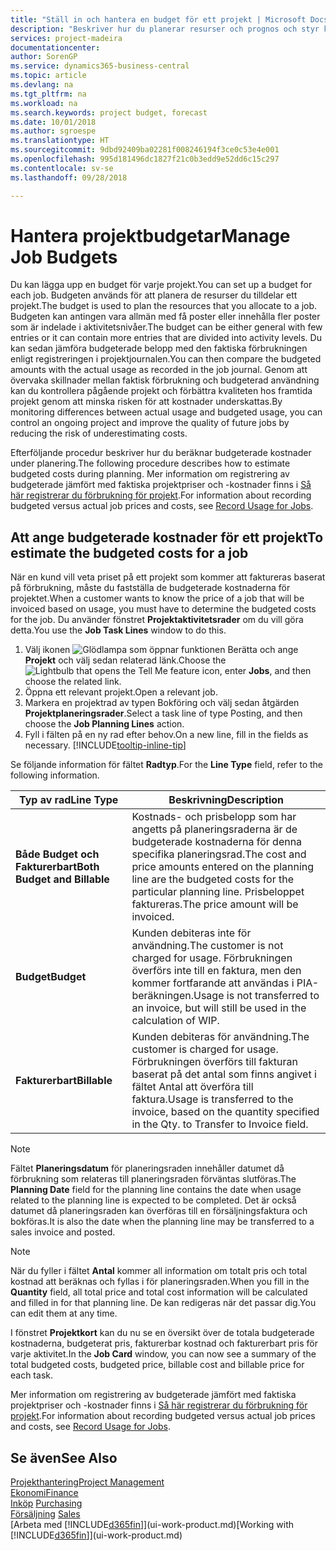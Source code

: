 ```yaml
---
title: "Ställ in och hantera en budget för ett projekt | Microsoft Docs"
description: "Beskriver hur du planerar resurser och prognos och styr kostnader för ett projekt genom att skapa en budget för varje projekt."
services: project-madeira
documentationcenter: 
author: SorenGP
ms.service: dynamics365-business-central
ms.topic: article
ms.devlang: na
ms.tgt_pltfrm: na
ms.workload: na
ms.search.keywords: project budget, forecast
ms.date: 10/01/2018
ms.author: sgroespe
ms.translationtype: HT
ms.sourcegitcommit: 9dbd92409ba02281f008246194f3ce0c53e4e001
ms.openlocfilehash: 995d181496dc1827f21c0b3edd9e52dd6c15c297
ms.contentlocale: sv-se
ms.lasthandoff: 09/28/2018

---
```

# <a name="manage-job-budgets"></a><span data-ttu-id="c3d0c-103">Hantera projektbudgetar</span><span class="sxs-lookup"><span data-stu-id="c3d0c-103">Manage Job Budgets</span></span>
<span data-ttu-id="c3d0c-104">Du kan lägga upp en budget för varje projekt.</span><span class="sxs-lookup"><span data-stu-id="c3d0c-104">You can set up a budget for each job.</span></span> <span data-ttu-id="c3d0c-105">Budgeten används för att planera de resurser du tilldelar ett projekt.</span><span class="sxs-lookup"><span data-stu-id="c3d0c-105">The budget is used to plan the resources that you allocate to a job.</span></span> <span data-ttu-id="c3d0c-106">Budgeten kan antingen vara allmän med få poster eller innehålla fler poster som är indelade i aktivitetsnivåer.</span><span class="sxs-lookup"><span data-stu-id="c3d0c-106">The budget can be either general with few entries or it can contain more entries that are divided into activity levels.</span></span> <span data-ttu-id="c3d0c-107">Du kan sedan jämföra budgeterade belopp med den faktiska förbrukningen enligt registreringen i projektjournalen.</span><span class="sxs-lookup"><span data-stu-id="c3d0c-107">You can then compare the budgeted amounts with the actual usage as recorded in the job journal.</span></span> <span data-ttu-id="c3d0c-108">Genom att övervaka skillnader mellan faktisk förbrukning och budgeterad användning kan du kontrollera pågående projekt och förbättra kvaliteten hos framtida projekt genom att minska risken för att kostnader underskattas.</span><span class="sxs-lookup"><span data-stu-id="c3d0c-108">By monitoring differences between actual usage and budgeted usage, you can control an ongoing project and improve the quality of future jobs by reducing the risk of underestimating costs.</span></span>

<span data-ttu-id="c3d0c-109">Efterföljande procedur beskriver hur du beräknar budgeterade kostnader under planering.</span><span class="sxs-lookup"><span data-stu-id="c3d0c-109">The following procedure describes how to estimate budgeted costs during planning.</span></span> <span data-ttu-id="c3d0c-110">Mer information om registrering av budgeterade jämfört med faktiska projektpriser och -kostnader finns i [Så här registrerar du förbrukning för projekt](projects-how-record-job-usage.md).</span><span class="sxs-lookup"><span data-stu-id="c3d0c-110">For information about recording budgeted versus actual job prices and costs, see [Record Usage for Jobs](projects-how-record-job-usage.md).</span></span>  

## <a name="JobBudgetCosts"></a> <span data-ttu-id="c3d0c-111">Att ange budgeterade kostnader för ett projekt</span><span class="sxs-lookup"><span data-stu-id="c3d0c-111">To estimate the budgeted costs for a job</span></span>
<span data-ttu-id="c3d0c-112">När en kund vill veta priset på ett projekt som kommer att faktureras baserat på förbrukning, måste du fastställa de budgeterade kostnaderna för projektet.</span><span class="sxs-lookup"><span data-stu-id="c3d0c-112">When a customer wants to know the price of a job that will be invoiced based on usage, you must have to determine the budgeted costs for the job.</span></span> <span data-ttu-id="c3d0c-113">Du använder fönstret **Projektaktivitetsrader** om du vill göra detta.</span><span class="sxs-lookup"><span data-stu-id="c3d0c-113">You use the **Job Task Lines** window to do this.</span></span>

1. <span data-ttu-id="c3d0c-114">Välj ikonen ![Glödlampa som öppnar funktionen Berätta](media/ui-search/search_small.png "Berätta vad du vill göra") och ange **Projekt** och välj sedan relaterad länk.</span><span class="sxs-lookup"><span data-stu-id="c3d0c-114">Choose the ![Lightbulb that opens the Tell Me feature](media/ui-search/search_small.png "Tell me what you want to do") icon, enter **Jobs**, and then choose the related link.</span></span>  
2. <span data-ttu-id="c3d0c-115">Öppna ett relevant projekt.</span><span class="sxs-lookup"><span data-stu-id="c3d0c-115">Open a relevant job.</span></span>
3. <span data-ttu-id="c3d0c-116">Markera en projektrad av typen Bokföring och välj sedan åtgärden **Projektplaneringsrader**.</span><span class="sxs-lookup"><span data-stu-id="c3d0c-116">Select a task line of type Posting, and then choose the **Job Planning Lines** action.</span></span>
4. <span data-ttu-id="c3d0c-117">Fyll i fälten på en ny rad efter behov.</span><span class="sxs-lookup"><span data-stu-id="c3d0c-117">On a new line, fill in the fields as necessary.</span></span> [!INCLUDE[tooltip-inline-tip](includes/tooltip-inline-tip_md.md)]   

<span data-ttu-id="c3d0c-118">Se följande information för fältet **Radtyp**.</span><span class="sxs-lookup"><span data-stu-id="c3d0c-118">For the **Line Type** field, refer to the following information.</span></span>  

| <span data-ttu-id="c3d0c-119">Typ av rad</span><span class="sxs-lookup"><span data-stu-id="c3d0c-119">Line Type</span></span> | <span data-ttu-id="c3d0c-120">Beskrivning</span><span class="sxs-lookup"><span data-stu-id="c3d0c-120">Description</span></span> |
| --- | --- |
| <span data-ttu-id="c3d0c-121">**Både Budget och Fakturerbart**</span><span class="sxs-lookup"><span data-stu-id="c3d0c-121">**Both Budget and Billable**</span></span> |<span data-ttu-id="c3d0c-122">Kostnads- och prisbelopp som har angetts på planeringsraderna är de budgeterade kostnaderna för denna specifika planeringsrad.</span><span class="sxs-lookup"><span data-stu-id="c3d0c-122">The cost and price amounts entered on the planning line are the budgeted costs for the particular planning line.</span></span> <span data-ttu-id="c3d0c-123">Prisbeloppet faktureras.</span><span class="sxs-lookup"><span data-stu-id="c3d0c-123">The price amount will be invoiced.</span></span> |
| <span data-ttu-id="c3d0c-124">**Budget**</span><span class="sxs-lookup"><span data-stu-id="c3d0c-124">**Budget**</span></span> |<span data-ttu-id="c3d0c-125">Kunden debiteras inte för användning.</span><span class="sxs-lookup"><span data-stu-id="c3d0c-125">The customer is not charged for usage.</span></span> <span data-ttu-id="c3d0c-126">Förbrukningen överförs inte till en faktura, men den kommer fortfarande att användas i PIA-beräkningen.</span><span class="sxs-lookup"><span data-stu-id="c3d0c-126">Usage is not transferred to an invoice, but will still be used in the calculation of WIP.</span></span> |
| <span data-ttu-id="c3d0c-127">**Fakturerbart**</span><span class="sxs-lookup"><span data-stu-id="c3d0c-127">**Billable**</span></span> |<span data-ttu-id="c3d0c-128">Kunden debiteras för användning.</span><span class="sxs-lookup"><span data-stu-id="c3d0c-128">The customer is charged for usage.</span></span> <span data-ttu-id="c3d0c-129">Förbrukningen överförs till fakturan baserat på det antal som finns angivet i fältet Antal att överföra till faktura.</span><span class="sxs-lookup"><span data-stu-id="c3d0c-129">Usage is transferred to the invoice, based on the quantity specified in the Qty. to Transfer to Invoice field.</span></span> |

> [!NOTE]  
>   <span data-ttu-id="c3d0c-130">Fältet **Planeringsdatum** för planeringsraden innehåller datumet då förbrukning som relateras till planeringsraden förväntas slutföras.</span><span class="sxs-lookup"><span data-stu-id="c3d0c-130">The **Planning Date** field for the planning line contains the date when usage related to the planning line is expected to be completed.</span></span> <span data-ttu-id="c3d0c-131">Det är också datumet då planeringsraden kan överföras till en försäljningsfaktura och bokföras.</span><span class="sxs-lookup"><span data-stu-id="c3d0c-131">It is also the date when the planning line may be transferred to a sales invoice and posted.</span></span>  

> [!NOTE]  
>   <span data-ttu-id="c3d0c-132">När du fyller i fältet **Antal** kommer all information om totalt pris och total kostnad att beräknas och fyllas i för planeringsraden.</span><span class="sxs-lookup"><span data-stu-id="c3d0c-132">When you fill in the **Quantity** field, all total price and total cost information will be calculated and filled in for that planning line.</span></span> <span data-ttu-id="c3d0c-133">De kan redigeras när det passar dig.</span><span class="sxs-lookup"><span data-stu-id="c3d0c-133">You can edit them at any time.</span></span>

<span data-ttu-id="c3d0c-134">I fönstret **Projektkort** kan du nu se en översikt över de totala budgeterade kostnaderna, budgeterat pris, fakturerbar kostnad och fakturerbart pris för varje aktivitet.</span><span class="sxs-lookup"><span data-stu-id="c3d0c-134">In the **Job Card** window, you can now see a summary of the total budgeted costs, budgeted price, billable cost and billable price for each task.</span></span>

<span data-ttu-id="c3d0c-135">Mer information om registrering av budgeterade jämfört med faktiska projektpriser och -kostnader finns i [Så här registrerar du förbrukning för projekt](projects-how-record-job-usage.md).</span><span class="sxs-lookup"><span data-stu-id="c3d0c-135">For information about recording budgeted versus actual job prices and costs, see [Record Usage for Jobs](projects-how-record-job-usage.md).</span></span>

## <a name="see-also"></a><span data-ttu-id="c3d0c-136">Se även</span><span class="sxs-lookup"><span data-stu-id="c3d0c-136">See Also</span></span>
[<span data-ttu-id="c3d0c-137">Projekthantering</span><span class="sxs-lookup"><span data-stu-id="c3d0c-137">Project Management</span></span>](projects-manage-projects.md)  
[<span data-ttu-id="c3d0c-138">Ekonomi</span><span class="sxs-lookup"><span data-stu-id="c3d0c-138">Finance</span></span>](finance.md)  
<span data-ttu-id="c3d0c-139">[Inköp](purchasing-manage-purchasing.md)       </span><span class="sxs-lookup"><span data-stu-id="c3d0c-139">[Purchasing](purchasing-manage-purchasing.md)       </span></span>  
<span data-ttu-id="c3d0c-140">[Försäljning](sales-manage-sales.md)    </span><span class="sxs-lookup"><span data-stu-id="c3d0c-140">[Sales](sales-manage-sales.md)    </span></span>  
<span data-ttu-id="c3d0c-141">[Arbeta med [!INCLUDE[d365fin](includes/d365fin_md.md)]](ui-work-product.md)</span><span class="sxs-lookup"><span data-stu-id="c3d0c-141">[Working with [!INCLUDE[d365fin](includes/d365fin_md.md)]](ui-work-product.md)</span></span>  

